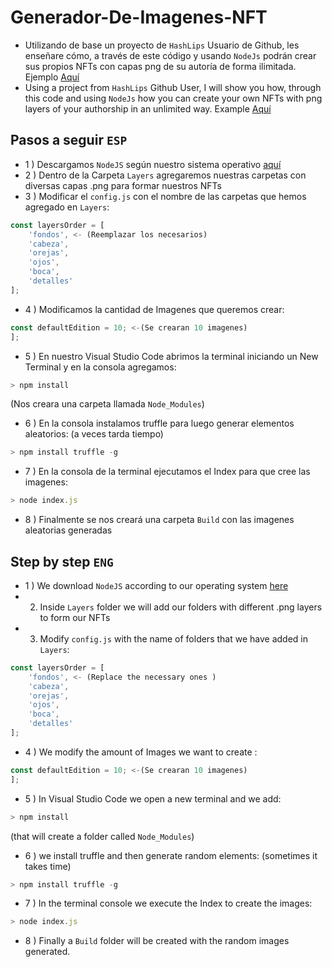 # Generador-De-Imagenes-NFT
 - Utilizando de base un proyecto de `HashLips` Usuario de Github, les enseñare cómo, a través de este código y usando `NodeJs` podrán crear sus propios NFTs con capas png de su autoría de forma ilimitada. Ejemplo [Aquí](https://opensea.io/KitsuneMask)
 - Using a project from `HashLips` Github User, I will show you how, through this code and using `NodeJs` how you can create your own NFTs with png layers of your authorship in an unlimited way. Example [Aquí](https://opensea.io/KitsuneMask)

## Pasos a seguir `ESP`
- 1 ) Descargamos `NodeJS` según nuestro sistema operativo [aquí](https://nodejs.org/en/)
- 2 ) Dentro de la Carpeta `Layers` agregaremos nuestras carpetas con diversas capas .png para formar nuestros NFTs
- 3 ) Modificar el `config.js` con el nombre de las carpetas que hemos agregado en `Layers`:
```js
const layersOrder = [
    'fondos', <- (Reemplazar los necesarios)
    'cabeza',
    'orejas',
    'ojos',
    'boca',
    'detalles'
];
```
- 4 ) Modificamos la cantidad de Imagenes que queremos crear:
```js
const defaultEdition = 10; <-(Se crearan 10 imagenes)
];
```

- 5 ) En nuestro Visual Studio Code abrimos la terminal iniciando un New Terminal y en la consola agregamos:

```js
> npm install
```
(Nos creara una carpeta llamada `Node_Modules`)
- 6 ) En la consola instalamos truffle para luego generar elementos aleatorios: (a veces tarda tiempo)
```js
> npm install truffle -g
```
- 7 ) En la consola de la terminal ejecutamos el Index para que cree las imagenes:
```js
> node index.js
```
- 8 ) Finalmente se nos creará una carpeta `Build` con las imagenes aleatorias generadas


## Step by step `ENG`
- 1 ) We download `NodeJS` according to our operating system [here](https://nodejs.org/en/)
- 2) Inside `Layers` folder we will add our folders with different .png layers to form our NFTs
- 3) Modify `config.js` with the name of folders that we have added in` Layers`:

```js
const layersOrder = [
    'fondos', <- (Replace the necessary ones )
    'cabeza',
    'orejas',
    'ojos',
    'boca',
    'detalles'
];
```
- 4 ) We modify the amount of Images we want to create :
```js
const defaultEdition = 10; <-(Se crearan 10 imagenes)
];
```
- 5 ) In Visual Studio Code we open a new terminal and we add:

```js
> npm install
```
(that will create a folder called `Node_Modules`)

- 6 ) we install truffle and then generate random elements: (sometimes it takes time) 
```js
> npm install truffle -g
```
- 7 ) In the terminal console we execute the Index to create the images: 
```js
> node index.js
```
- 8 ) Finally a `Build` folder will be created with the random images generated. 
